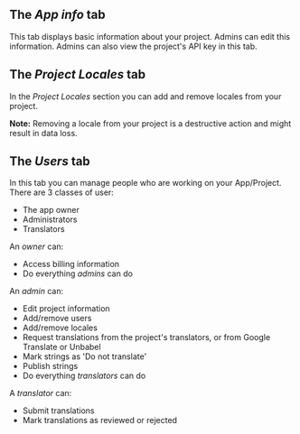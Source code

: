## The _App info_ tab

This tab displays basic information about your project. Admins can edit this information.
Admins can also view the project's API key in this tab.

## The _Project Locales_ tab

In the _Project Locales_ section you can add and remove locales from your project. 

__Note:__ Removing a locale from your project is a destructive action and might result in data loss.

## The _Users_ tab

In this tab you can manage people who are working on your App/Project. 
There are 3 classes of user:

* The app owner
* Administrators
* Translators

An _owner_ can:

* Access billing information
* Do everything _admins_ can do

An _admin_ can:

* Edit project information
* Add/remove users
* Add/remove locales
* Request translations from the project's translators, or from Google Translate or Unbabel
* Mark strings as 'Do not translate'
* Publish strings 
* Do everything _translators_ can do

A _translator_ can:

* Submit translations
* Mark translations as reviewed or rejected
